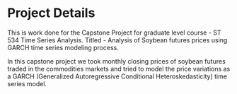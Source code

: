 # Project Details
This is work done for the Capstone Project for graduate level course - ST 534 Time Series Analysis.
Titled - Analysis of Soybean futures prices using GARCH time series modeling process.

In this capstone project we took monthly closing prices of soybean futures traded in the commodities markets 
and tried to model the price variations as a GARCH (Generalized Autoregressive Conditional Heteroskedasticity) 
time series model.
